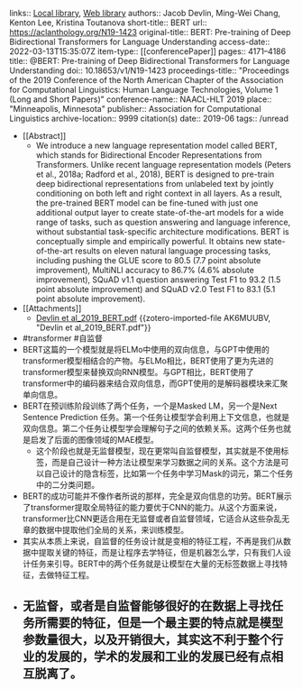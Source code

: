 links:: [Local library](zotero://select/library/items/JAUW6HHX), [Web library](https://www.zotero.org/users/8746250/items/JAUW6HHX)
authors:: Jacob Devlin, Ming-Wei Chang, Kenton Lee, Kristina Toutanova
short-title:: BERT
url:: https://aclanthology.org/N19-1423
original-title:: BERT: Pre-training of Deep Bidirectional Transformers for Language Understanding
access-date:: 2022-03-13T15:35:07Z
item-type:: [[conferencePaper]]
pages:: 4171–4186
title:: @BERT: Pre-training of Deep Bidirectional Transformers for Language Understanding
doi:: 10.18653/v1/N19-1423
proceedings-title:: "Proceedings of the 2019 Conference of the North American Chapter of the Association for Computational Linguistics: Human Language Technologies, Volume 1 (Long and Short Papers)"
conference-name:: NAACL-HLT 2019
place:: "Minneapolis, Minnesota"
publisher:: Association for Computational Linguistics
archive-location:: 9999 citation(s)
date:: 2019-06
tags:: /unread

- [[Abstract]]
	- We introduce a new language representation model called BERT, which stands for Bidirectional Encoder Representations from Transformers. Unlike recent language representation models (Peters et al., 2018a; Radford et al., 2018), BERT is designed to pre-train deep bidirectional representations from unlabeled text by jointly conditioning on both left and right context in all layers. As a result, the pre-trained BERT model can be fine-tuned with just one additional output layer to create state-of-the-art models for a wide range of tasks, such as question answering and language inference, without substantial task-specific architecture modifications. BERT is conceptually simple and empirically powerful. It obtains new state-of-the-art results on eleven natural language processing tasks, including pushing the GLUE score to 80.5 (7.7 point absolute improvement), MultiNLI accuracy to 86.7% (4.6% absolute improvement), SQuAD v1.1 question answering Test F1 to 93.2 (1.5 point absolute improvement) and SQuAD v2.0 Test F1 to 83.1 (5.1 point absolute improvement).
- [[Attachments]]
	- [Devlin et al_2019_BERT.pdf](https://aclanthology.org/N19-1423.pdf) {{zotero-imported-file AK6MUUBV, "Devlin et al_2019_BERT.pdf"}}
- #transformer #自监督
- BERT这篇的一个模型就是将ELMo中使用的双向信息，与GPT中使用的transformer模型相结合的产物。与ELMo相比，BERT使用了更为先进的transformer模型来替换双向RNN模型。与GPT相比，BERT使用了transformer中的编码器来结合双向信息，而GPT使用的是解码器模块来汇聚单向信息。
- BERT在预训练阶段训练了两个任务，一个是Masked LM，另一个是Next Sentence Prediction 任务。第一个任务让模型学会利用上下文信息，也就是双向信息。第二个任务让模型学会理解句子之间的依赖关系。这两个任务也就是启发了后面的图像领域的MAE模型。
	- 这个阶段也就是无监督模型，现在更常叫自监督模型，其实就是不使用标签，而是自己设计一种方法让模型来学习数据之间的关系。这个方法是可以自己设计的隐含标签，比如第一个任务中学习Mask的词元，第二个任务中的二分类问题。
- BERT的成功可能并不像作者所说的那样，完全是双向信息的功劳。BERT展示了transformer提取全局特征的能力要优于CNN的能力。从这个方面来说，transformer比CNN更适合用在无监督或者自监督领域，它适合从这些杂乱无章的数据中提取他们全局的关系，来训练模型。
- 其实从本质上来说，自监督的任务设计就是变相的特征工程，不再是我们从数据中提取关键的特征，而是让程序去学特征，但是机器怎么学，只有我们人设计任务来引导。BERT中的两个任务就是让模型在大量的无标签数据上寻找特征，去做特征工程。
- 无监督，或者是自监督能够很好的在数据上寻找任务所需要的特征，但是一个最主要的特点就是模型参数量很大，以及开销很大，其实这不利于整个行业的发展的，学术的发展和工业的发展已经有点相互脱离了。
	-